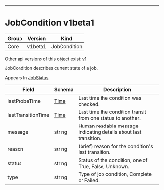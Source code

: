

-----------
# JobCondition v1beta1



Group        | Version     | Kind
------------ | ---------- | -----------
Core | v1beta1 | JobCondition




<aside class="notice">Other api versions of this object exist: <a href="#jobcondition-v1">v1</a> </aside>


JobCondition describes current state of a job.

<aside class="notice">
Appears In <a href="#jobstatus-v1beta1">JobStatus</a> </aside>

Field        | Schema     | Description
------------ | ---------- | -----------
lastProbeTime | [Time](#time-unversioned) | Last time the condition was checked.
lastTransitionTime | [Time](#time-unversioned) | Last time the condition transit from one status to another.
message | string | Human readable message indicating details about last transition.
reason | string | (brief) reason for the condition's last transition.
status | string | Status of the condition, one of True, False, Unknown.
type | string | Type of job condition, Complete or Failed.






